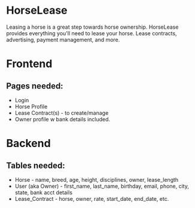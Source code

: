 # HorseLease
Leasing a horse is a great step towards horse ownership. HorseLease provides everything you'll need to lease your horse. Lease contracts, advertising, payment management, and more.

# Frontend
## Pages needed:
- Login
- Horse Profile
- Lease Contract(s) - to create/manage
- Owner profile w bank details included.

# Backend
## Tables needed:
- Horse - name, breed, age, height, disciplines, owner, lease_length
- User (aka Owner) - first_name, last_name, birthday, email, phone, city, state, bank acct details
- Lease_Contract - horse, owner, rate, start_date, end_date, etc.
